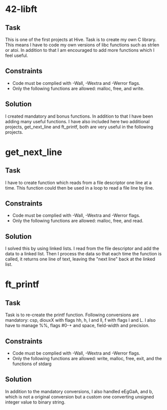 # 42-libft
## Task
This is one of the first projects at Hive. Task is to create my own C library. This means I have to code my own versions of libc functions such as strlen or atoi. In addition to that I am encouraged to add more functions which I feel useful.
## Constraints
* Code must be complied with -Wall, -Wextra and -Werror flags.
* Only the following functions are allowed: malloc, free, and write.
## Solution
I created mandatory and bonus functions. In addition to that I have been adding many useful functions.
I have also included here two additional projects, get_next_line and ft_printf, both are very useful in the following projects.

# get_next_line
## Task
I have to create function which reads from a file descriptor one line at a time. This function could then be used in a loop to read a file line by line.
## Constraints
* Code must be complied with -Wall, -Wextra and -Werror flags.
* Only the following functions are allowed: malloc, free, and read.
## Solution
I solved this by using linked lists. I read from the file descriptor and add the data to a linked list. Then I process the data so that each time the function is called, it returns one line of text, leaving the "next line" back at the linked list.

# ft_printf
## Task
Task is to re-create the printf function. Following conversions are mandatory: csp, diouxX with flags hh, h, l and ll, f with flags l and L. I also have to manage %%, flags #0-+ and space, field-width and precision.
## Constraints
* Code must be complied with -Wall, -Wextra and -Werror flags.
* Only the following functions are allowed: write, malloc, free, exit, and the functions of stdarg
## Solution
In addition to the mandatory conversions, I also handled eEgGaA, and b, which is not a original conversion but a custom one converting unsigned integer value to binary string.
